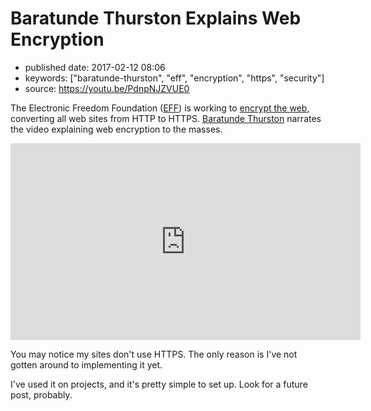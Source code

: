 # Baratunde Thurston Explains Web Encryption

- published date: 2017-02-12 08:06
- keywords: ["baratunde-thurston", "eff", "encryption", "https", "security"]
- source: https://youtu.be/PdnpNJZVUE0



The Electronic Freedom Foundation ([EFF]) is working
to [encrypt the web](https://www.eff.org/encrypt-the-web), converting
all web sites from HTTP to
HTTPS. [Baratunde Thurston](http://baratunde.com/) narrates the video
explaining web encryption to the masses.

[EFF]: https://www.eff.org "The Electronic Freedom Foundation"



<iframe width="560" height="315"
src="https://www.youtube.com/embed/PdnpNJZVUE0?rel=0" frameborder="0"
allowfullscreen></iframe>

You may notice my sites don't use HTTPS. The only reason is I've not
gotten around to implementing it yet.

I've used it on projects, and it's pretty simple to set up. Look for a
future post, probably.
